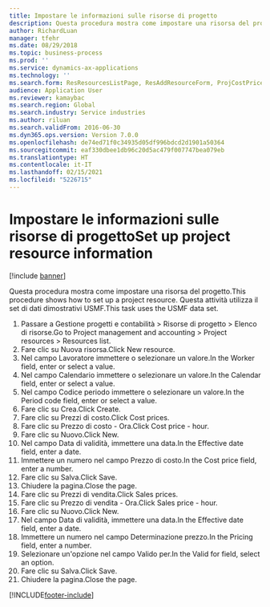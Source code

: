 ```yaml
---
title: Impostare le informazioni sulle risorse di progetto
description: Questa procedura mostra come impostare una risorsa del progetto.
author: RichardLuan
manager: tfehr
ms.date: 08/29/2018
ms.topic: business-process
ms.prod: ''
ms.service: dynamics-ax-applications
ms.technology: ''
ms.search.form: ResResourcesListPage, ResAddResourceForm, ProjCostPriceHour, ProjSalesPriceHour
audience: Application User
ms.reviewer: kamaybac
ms.search.region: Global
ms.search.industry: Service industries
ms.author: riluan
ms.search.validFrom: 2016-06-30
ms.dyn365.ops.version: Version 7.0.0
ms.openlocfilehash: de74ed71f0c34935d05df996bdcd2d1901a50364
ms.sourcegitcommit: eaf330dbee1db96c20d5ac479f007747bea079eb
ms.translationtype: HT
ms.contentlocale: it-IT
ms.lasthandoff: 02/15/2021
ms.locfileid: "5226715"
---
```

# <a name="set-up-project-resource-information"></a><span data-ttu-id="83a75-103">Impostare le informazioni sulle risorse di progetto</span><span class="sxs-lookup"><span data-stu-id="83a75-103">Set up project resource information</span></span>

[!include [banner](../../includes/banner.md)]

<span data-ttu-id="83a75-104">Questa procedura mostra come impostare una risorsa del progetto.</span><span class="sxs-lookup"><span data-stu-id="83a75-104">This procedure shows how to set up a project resource.</span></span> <span data-ttu-id="83a75-105">Questa attività utilizza il set di dati dimostrativi USMF.</span><span class="sxs-lookup"><span data-stu-id="83a75-105">This task uses the USMF data set.</span></span>

1. <span data-ttu-id="83a75-106">Passare a Gestione progetti e contabilità > Risorse di progetto > Elenco di risorse.</span><span class="sxs-lookup"><span data-stu-id="83a75-106">Go to Project management and accounting > Project resources > Resources list.</span></span>
2. <span data-ttu-id="83a75-107">Fare clic su Nuova risorsa.</span><span class="sxs-lookup"><span data-stu-id="83a75-107">Click New resource.</span></span>
3. <span data-ttu-id="83a75-108">Nel campo Lavoratore immettere o selezionare un valore.</span><span class="sxs-lookup"><span data-stu-id="83a75-108">In the Worker field, enter or select a value.</span></span>
4. <span data-ttu-id="83a75-109">Nel campo Calendario immettere o selezionare un valore.</span><span class="sxs-lookup"><span data-stu-id="83a75-109">In the Calendar field, enter or select a value.</span></span>
5. <span data-ttu-id="83a75-110">Nel campo Codice periodo immettere o selezionare un valore.</span><span class="sxs-lookup"><span data-stu-id="83a75-110">In the Period code field, enter or select a value.</span></span>
6. <span data-ttu-id="83a75-111">Fare clic su Crea.</span><span class="sxs-lookup"><span data-stu-id="83a75-111">Click Create.</span></span>
7. <span data-ttu-id="83a75-112">Fare clic su Prezzi di costo.</span><span class="sxs-lookup"><span data-stu-id="83a75-112">Click Cost prices.</span></span>
8. <span data-ttu-id="83a75-113">Fare clic su Prezzo di costo - Ora.</span><span class="sxs-lookup"><span data-stu-id="83a75-113">Click Cost price - hour.</span></span>
9. <span data-ttu-id="83a75-114">Fare clic su Nuovo.</span><span class="sxs-lookup"><span data-stu-id="83a75-114">Click New.</span></span>
10. <span data-ttu-id="83a75-115">Nel campo Data di validità, immettere una data.</span><span class="sxs-lookup"><span data-stu-id="83a75-115">In the Effective date field, enter a date.</span></span>
11. <span data-ttu-id="83a75-116">Immettere un numero nel campo Prezzo di costo.</span><span class="sxs-lookup"><span data-stu-id="83a75-116">In the Cost price field, enter a number.</span></span>
12. <span data-ttu-id="83a75-117">Fare clic su Salva.</span><span class="sxs-lookup"><span data-stu-id="83a75-117">Click Save.</span></span>
13. <span data-ttu-id="83a75-118">Chiudere la pagina.</span><span class="sxs-lookup"><span data-stu-id="83a75-118">Close the page.</span></span>
14. <span data-ttu-id="83a75-119">Fare clic su Prezzi di vendita.</span><span class="sxs-lookup"><span data-stu-id="83a75-119">Click Sales prices.</span></span>
15. <span data-ttu-id="83a75-120">Fare clic su Prezzo di vendita - Ora.</span><span class="sxs-lookup"><span data-stu-id="83a75-120">Click Sales price - hour.</span></span>
16. <span data-ttu-id="83a75-121">Fare clic su Nuovo.</span><span class="sxs-lookup"><span data-stu-id="83a75-121">Click New.</span></span>
17. <span data-ttu-id="83a75-122">Nel campo Data di validità, immettere una data.</span><span class="sxs-lookup"><span data-stu-id="83a75-122">In the Effective date field, enter a date.</span></span>
18. <span data-ttu-id="83a75-123">Immettere un numero nel campo Determinazione prezzo.</span><span class="sxs-lookup"><span data-stu-id="83a75-123">In the Pricing field, enter a number.</span></span>
19. <span data-ttu-id="83a75-124">Selezionare un'opzione nel campo Valido per.</span><span class="sxs-lookup"><span data-stu-id="83a75-124">In the Valid for field, select an option.</span></span>
20. <span data-ttu-id="83a75-125">Fare clic su Salva.</span><span class="sxs-lookup"><span data-stu-id="83a75-125">Click Save.</span></span>
21. <span data-ttu-id="83a75-126">Chiudere la pagina.</span><span class="sxs-lookup"><span data-stu-id="83a75-126">Close the page.</span></span>



[!INCLUDE[footer-include](../../../includes/footer-banner.md)]